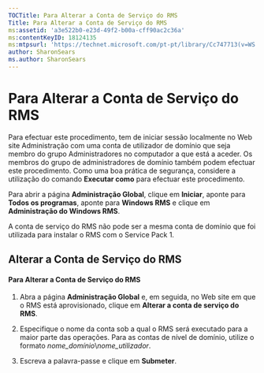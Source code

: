```yaml
---
TOCTitle: Para Alterar a Conta de Serviço do RMS
Title: Para Alterar a Conta de Serviço do RMS
ms:assetid: 'a3e522b0-e23d-49f2-b00a-cff90ac2c36a'
ms:contentKeyID: 18124135
ms:mtpsurl: 'https://technet.microsoft.com/pt-pt/library/Cc747713(v=WS.10)'
author: SharonSears
ms.author: SharonSears
---
```


Para Alterar a Conta de Serviço do RMS
======================================

Para efectuar este procedimento, tem de iniciar sessão localmente no Web site Administração com uma conta de utilizador de domínio que seja membro do grupo Administradores no computador a que está a aceder. Os membros do grupo de administradores de domínio também podem efectuar este procedimento. Como uma boa prática de segurança, considere a utilização do comando **Executar como** para efectuar este procedimento.

Para abrir a página **Administração Global**, clique em **Iniciar**, aponte para **Todos os programas**, aponte para **Windows RMS** e clique em **Administração do Windows RMS**.

A conta de serviço do RMS não pode ser a mesma conta de domínio que foi utilizada para instalar o RMS com o Service Pack 1.

Alterar a Conta de Serviço do RMS
---------------------------------

#### Para Alterar a Conta de Serviço do RMS

1.  Abra a página **Administração Global** e, em seguida, no Web site em que o RMS está aprovisionado, clique em **Alterar a conta de serviço do RMS**.

2.  Especifique o nome da conta sob a qual o RMS será executado para a maior parte das operações. Para as contas de nível de domínio, utilize o formato *nome\_domínio*\\*nome\_utilizador*.

3.  Escreva a palavra-passe e clique em **Submeter**.
